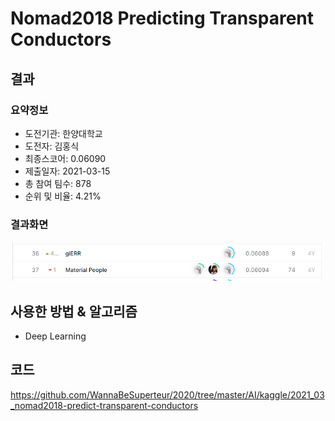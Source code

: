 # Nomad2018 Predicting Transparent Conductors
## 결과
### 요약정보
- 도전기관: 한양대학교
- 도전자: 김홍식
- 최종스코어: 0.06090
- 제출일자: 2021-03-15
- 총 참여 팀수: 878
- 순위 및 비율: 4.21%
### 결과화면
![leaderboard04](./img/leaderboard04.png)
## 사용한 방법 & 알고리즘
- Deep Learning
## 코드
https://github.com/WannaBeSuperteur/2020/tree/master/AI/kaggle/2021_03_nomad2018-predict-transparent-conductors